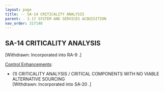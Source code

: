```yaml
---
layout: page
title: -- SA-14 CRITICALITY ANALYSIS 
parent: . 3.17 SYSTEM AND SERVICES ACQUISITION 
nav_order: 317140 
---
```


## SA-14 CRITICALITY ANALYSIS

[Withdrawn: Incorporated into RA-9 .]

<ins>Control Enhancements</ins>:
   
* (1) CRITICALITY ANALYSIS / CRITICAL COMPONENTS WITH NO VIABLE ALTERNATIVE SOURCING<br>
[Withdrawn: Incorporated into SA-20 .]
